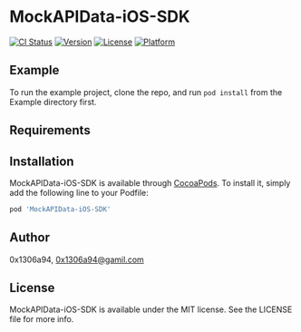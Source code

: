 # MockAPIData-iOS-SDK

[![CI Status](https://img.shields.io/travis/king129/MockAPIData-iOS-SDK.svg?style=flat)](https://travis-ci.org/king129/MockAPIData-iOS-SDK)
[![Version](https://img.shields.io/cocoapods/v/MockAPIData-iOS-SDK.svg?style=flat)](https://cocoapods.org/pods/MockAPIData-iOS-SDK)
[![License](https://img.shields.io/cocoapods/l/MockAPIData-iOS-SDK.svg?style=flat)](https://cocoapods.org/pods/MockAPIData-iOS-SDK)
[![Platform](https://img.shields.io/cocoapods/p/MockAPIData-iOS-SDK.svg?style=flat)](https://cocoapods.org/pods/MockAPIData-iOS-SDK)

## Example

To run the example project, clone the repo, and run `pod install` from the Example directory first.

## Requirements

## Installation

MockAPIData-iOS-SDK is available through [CocoaPods](https://cocoapods.org). To install
it, simply add the following line to your Podfile:

```ruby
pod 'MockAPIData-iOS-SDK'
```

## Author

0x1306a94, 0x1306a94@gamil.com

## License

MockAPIData-iOS-SDK is available under the MIT license. See the LICENSE file for more info.
